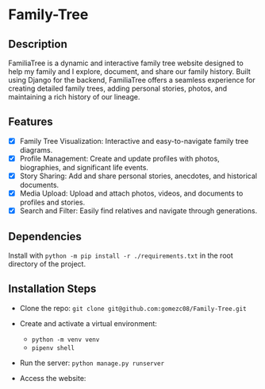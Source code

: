 # Family-Tree
## Description
FamiliaTree is a dynamic and interactive family tree website designed to help my family and I explore, document, and share our family history. Built using Django for the backend, FamiliaTree offers a seamless experience for creating detailed family trees, adding personal stories, photos, and maintaining a rich history of our lineage. 

## Features
- [x] Family Tree Visualization: Interactive and easy-to-navigate family tree diagrams.
- [x] Profile Management: Create and update profiles with photos, biographies, and significant life events.
- [x] Story Sharing: Add and share personal stories, anecdotes, and historical documents.
- [x] Media Upload: Upload and attach photos, videos, and documents to profiles and stories.
- [x] Search and Filter: Easily find relatives and navigate through generations.

## Dependencies
Install with `python -m pip install -r ./requirements.txt` in the root directory of the project.

## Installation Steps
- Clone the repo: `git clone git@github.com:gomezc08/Family-Tree.git`
- Create and activate a virtual environment:
  - `python -m venv venv`
  - `pipenv shell`
 
- Run the server: `python manage.py runserver`
- Access the website: 
